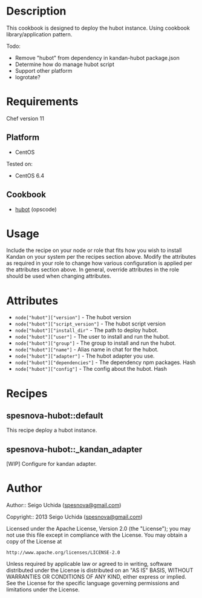 # Description
This cookbook is designed to deploy the hubot instance.
Using cookbook library/application pattern.

Todo:

* Remove "hubot" from dependency in kandan-hubot package.json
* Determine how do manage hubot script
* Support other platform
* logrotate?

# Requirements
Chef version 11

## Platform

* CentOS

Tested on:

* CentOS 6.4

## Cookbook

* [hubot](https://github.com/schisamo-cookbooks/hubot) (opscode)

# Usage
Include the recipe on your node or role that fits how you wish to install Kandan on your system per the recipes section above. Modify the attributes as required in your role to change how various configuration is applied per the attributes section above. In general, override attributes in the role should be used when changing attributes.

# Attributes

* `node["hubot"]["version"]` - The hubot version
* `node["hubot"]["script_version"]` - The hubot script version
* `node["hubot"]["install_dir"` - The path to deploy hubot.
* `node["hubot"]["user"]` - The user to install and run the hubot.
* `node["hubot"]["group"]` - The group to install and run the hubot.
* `node["hubot"]["name"]` - Alias name in chat for the hubot.
* `node["hubot"]["adapter"]` - The hubot adapter you use.
* `node["hubot"]["dependencies"]` - The dependency npm packages. Hash
* `node["hubot"]["config"]` - The config about the hubot. Hash

# Recipes
## spesnova-hubot::default
This recipe deploy a hubot instance.

## spesnova-hubot::_kandan_adapter
\[WIP\] Configure for kandan adapter.

# Author

Author:: Seigo Uchida (<spesnova@gmail.com>)

Copyright:: 2013 Seigo Uchida (<spesnova@gmail.com>)

Licensed under the Apache License, Version 2.0 (the "License"); you may not use this file except in compliance with the License. You may obtain a copy of the License at

```
http://www.apache.org/licenses/LICENSE-2.0
```

Unless required by applicable law or agreed to in writing, software distributed under the License is distributed on an "AS IS" BASIS, WITHOUT WARRANTIES OR CONDITIONS OF ANY KIND, either express or implied. See the License for the specific language governing permissions and limitations under the License.
